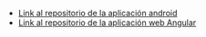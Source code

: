 - [Link al repositorio de la aplicación android](https://github.com/vctr23/HarmonicMinor)
- [Link al repositorio de la aplicación web Angular](https://github.com/vctr23/HarmonicMinorAngular)
